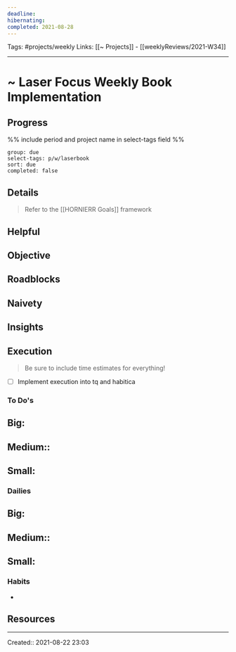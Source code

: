 ```yaml
---
deadline:
hibernating:
completed: 2021-08-28
---
```

Tags: #projects/weekly
Links: [[~ Projects]] - [[weeklyReviews/2021-W34]]
___
# ~ Laser Focus Weekly Book Implementation
## Progress
%% include period and project name in select-tags field %%
```tq
group: due
select-tags: p/w/laserbook
sort: due
completed: false

```

## Details
> Refer to the [[HORNIERR Goals]] framework

**Helpful**
- 

**Objective**
- 

**Roadblocks**
- 

**Naivety**
- 

**Insights**
- 
## Execution
> Be sure to include time estimates for everything!

- [ ] Implement execution into tq and habitica
### To Do's
**Big:**
- 

**Medium::**
- 

**Small:**
- 
### Dailies
**Big:**
- 

**Medium::**
- 

**Small:**
- 
### Habits
- 
## Resources

___
Created:: 2021-08-22 23:03
